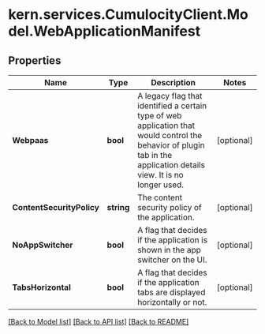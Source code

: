 
# kern.services.CumulocityClient.Model.WebApplicationManifest

## Properties

Name | Type | Description | Notes
------------ | ------------- | ------------- | -------------
**Webpaas** | **bool** | A legacy flag that identified a certain type of web application that would control the behavior of plugin tab in the application details view. It is no longer used.  | [optional] 
**ContentSecurityPolicy** | **string** | The content security policy of the application. | [optional] 
**NoAppSwitcher** | **bool** | A flag that decides if the application is shown in the app switcher on the UI. | [optional] 
**TabsHorizontal** | **bool** | A flag that decides if the application tabs are displayed horizontally or not. | [optional] 

[[Back to Model list]](../README.md#documentation-for-models)
[[Back to API list]](../README.md#documentation-for-api-endpoints)
[[Back to README]](../README.md)

